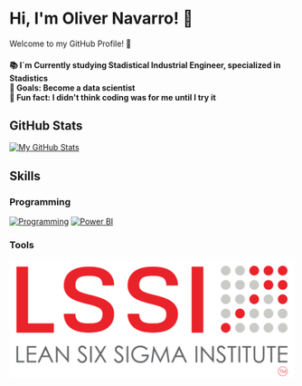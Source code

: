 # Hi, I'm Oliver Navarro! 👋

Welcome to my GitHub Profile! 🌟

<h4 align="left">📚 I´m Currently studying Stadistical Industrial Engineer, specialized in Stadistics <br>🎯 Goals: Become a data scientist <br>🎲 Fun fact: I didn't think coding was for me until I try it 

## GitHub Stats
[![My GitHub Stats](https://github-readme-stats.vercel.app/api?username=Oliver-NG23&show_icons=true&theme=cobalt)](https://github.com/anuraghazra/github-readme-stats)

## Skills

### Programming
[![Programming](https://skillicons.dev/icons?i=r)](https://skillicons.dev)
[![Power BI](https://img.icons8.com/color/48/000000/power-bi.png)](https://powerbi.microsoft.com)

### Tools
![Lean Six Sigma](https://github.com/Oliver-NG23/Oliver-NG23/blob/main/lean%20six%20sigma.png)







